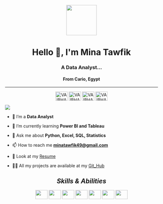<div align="center">
      <img src="https://www.caxsol.com/assets/img/data-analysis.gif" width="100" />
</div>   
<h1 align="center">Hello 👋, I'm Mina Tawfik</h1>
<h3 align="center"> A Data Analyst...</h3>
<h4 align='center' >From Cario, Egypt </h4>
<hr>
<p align="center">
    <a href="https://www.linkedin.com/in/mina-tawfik-41570a218" target="_blank"><img align="center"
             src="https://raw.githubusercontent.com/rahuldkjain/github-profile-readme-generator/master/src/images/icons/Social/linked-in-alt.svg"
            alt="VAIBHAV" height="30" width="40" /></a>
     <a href="https://www.datacamp.com/portfolio/MinaTawfik" target="_blank"><img align="center"
             src="https://www.svgrepo.com/show/349332/datacamp.svg"
            alt="VAIBHAV" height="30" width="40" /></a>
      <a href="https://www.coursera.org/user/495f803ff9e7a962c2922bc8102ff104" target="_blank"><img align="center"
             src="https://www.svgrepo.com/show/353608/coursera.svg"
            alt="VAIBHAV" height="30" width="40" /></a>
      <a href="https://www.kaggle.com/minaaa01" target="_blank"><img align="center"
             src="https://www.svgrepo.com/show/349422/kaggle.svg"
            alt="VAIBHAV" height="30" width="40" /></a>
 <p align="left"> <img src="https://komarev.com/ghpvc/?username=Minaaa01&label=PROFILE+VIEWS&color=lightgrey&style=plastic"/></p>

- 🔭 I’m a **Data Analyst**

- 🌱 I’m currently learning **Power BI and Tableau**

- 💬 Ask me about **Python, Excel, SQL, Statistics**

- 📫 How to reach me
 **minatawfik49@gmail.com**
- 📃 Look at my [Resume](https://drive.google.com/file/d/1g11cNloWcliCzsbyffEpu8MDctAQI8jD/view?usp=sharing) 

- 👨‍💻 All my projects are available at my [Git_Hub](https://github.com/Minaaa01?tab=repositories)

<h2 align="center"><i>Skills & Abilities</i></h2>
<p align="center">
    <a target="_blank"><img align="center"
             src="https://www.svgrepo.com/show/303251/mysql-logo.svg"
             height="30" width="40" /></a>
     <a target="_blank"><img align="center"
             src="https://www.svgrepo.com/show/452091/python.svg"
             height="30" width="40" /></a>
      <a target="_blank"><img align="center"
             src="https://www.svgrepo.com/show/499816/database.svg"
             height="30" width="40" /></a>
      <a target="_blank"><img align="center"
             src="https://www.svgrepo.com/show/452210/git.svg"
             height="30" width="40" /></a>
      <a target="_blank"><img align="center"
             src="https://www.svgrepo.com/show/373590/excel2.svg"
             height="30" width="40" /></a>
      <a target="_blank"><img align="center"
             src="https://www.svgrepo.com/show/354428/tableau-icon.svg"
             height="30" width="40" /></a>
      <a target="_blank"><img align="center"
             src="https://logohistory.net/wp-content/uploads/2023/05/Power-BI-Symbol.png"
             height="30" width="40" /></a>

